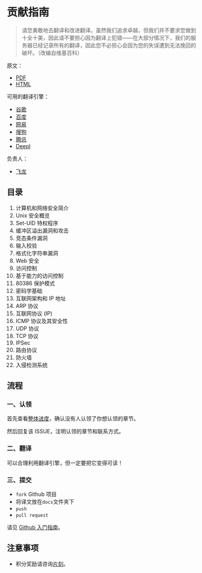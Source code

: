 # 贡献指南

> 请您勇敢地去翻译和改进翻译。虽然我们追求卓越，但我们并不要求您做到十全十美，因此请不要担心因为翻译上犯错——在大部分情况下，我们的服务器已经记录所有的翻译，因此您不必担心会因为您的失误遭到无法挽回的破坏。（改编自维基百科）

原文：

+   [PDF](../en/en.pdf)
+   [HTML](../en/en.html)

可用的翻译引擎：

+   [谷歌](https://translate.google.cn/)
+   [百度](https://fanyi.baidu.com/)
+   [网易](https://fanyi.youdao.com/)
+   [搜狗](https://fanyi.sogou.com/)
+   [腾讯](https://fanyi.qq.com/)
+   [Deepl](https://deepl.com/)

负责人：

+   [飞龙](https://github.com/wizardforcel)

## 目录

1.  计算机和网络安全简介
2.  Unix 安全概览
3.  Set-UID 特权程序
4.  缓冲区溢出漏洞和攻击
5.  竞态条件漏洞
6.  输入校验
7.  格式化字符串漏洞
8.  Web 安全
9.  访问控制
0.  基于能力的访问控制
1.  80386 保护模式
2.  密码学基础
3.  互联网架构和 IP 地址
4.  ARP 协议
5.  互联网协议 (IP)
6.  ICMP 协议及其安全性
7.  UDP 协议
8.  TCP 协议
9.  IPSec
0.  路由协议
1.  防火墙
2.  入侵检测系统

## 流程

### 一、认领

首先查看[整体进度](https://github.com/apachecn/syracuse-cis643-644-zh/issues/1)，确认没有人认领了你想认领的章节。
 
然后回复该 ISSUE，注明认领的章节和联系方式。

### 二、翻译

可以合理利用翻译引擎，但一定要把它变得可读！

### 三、提交

+   `fork` Github 项目
+   将译文放在`docs`文件夹下
+   `push`
+   `pull request`

请见 [Github 入门指南](https://github.com/apachecn/kaggle/blob/dev/docs/GitHub)。

## 注意事项

+   积分奖励请咨询[片刻](https://github.com/jiangzhonglian)。
